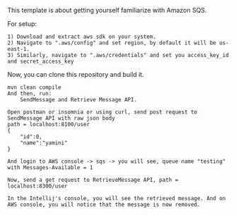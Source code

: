 This template is about getting yourself familiarize with Amazon SQS.

For setup:
    
    1) Download and extract aws sdk on your system.
    2) Navigate to ".aws/config" and set region, by default it will be us-east-1.
    3) Similarly, navigate to ".aws/credentials" and set you access_key_id and secret_access_key
    
Now, you can clone this repository and build it.
    
    mvn clean compile
    And then, run:
        SendMessage and Retrieve Message API.
        
    Open postman or insomnia or using curl, send post request to SendMessage API with raw json body
    path = localhost:8100/user
    {
        "id":0,
        "name":"yamini"
    }
    
    And login to AWS console -> sqs -> you will see, queue name "testing" with Messages-Available = 1
    
    Now, send a get request to RetrieveMessage API, path = localhost:8300/user
    
    In the Intellij's console, you will see the retrieved message. And on AWS console, you will notice that the message is now removed. 
    